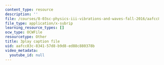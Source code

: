 ```yaml
---
content_type: resource
description: ''
file: /courses/8-03sc-physics-iii-vibrations-and-waves-fall-2016/aafcc83c834157d8b9d8ed88c880378b_sBKHUPDUI1o.vtt
file_type: application/x-subrip
learning_resource_types: []
ocw_type: OCWFile
resourcetype: Other
title: 3play caption file
uid: aafcc83c-8341-57d8-b9d8-ed88c880378b
video_metadata:
  youtube_id: null
---
```

